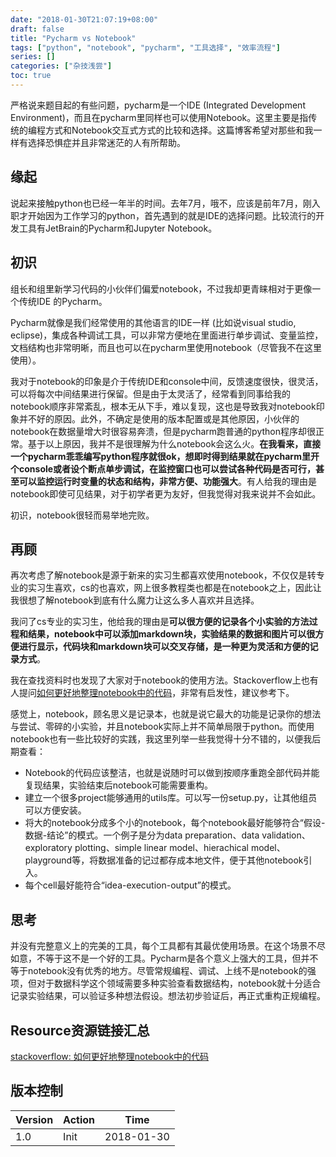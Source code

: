 ```yaml
---
date: "2018-01-30T21:07:19+08:00"
draft: false
title: "Pycharm vs Notebook"
tags: ["python", "notebook", "pycharm", "工具选择", "效率流程"]
series: []
categories: ["杂技浅尝"]
toc: true
---
```



严格说来题目起的有些问题，pycharm是一个IDE (Integrated Development Environment)，而且在pycharm里同样也可以使用Notebook。这里主要是指传统的编程方式和Notebook交互式方式的比较和选择。这篇博客希望对那些和我一样有选择恐惧症并且非常迷茫的人有所帮助。

## 缘起

说起来接触python也已经一年半的时间。去年7月，哦不，应该是前年7月，刚入职才开始因为工作学习的python，首先遇到的就是IDE的选择问题。比较流行的开发工具有JetBrain的Pycharm和Jupyter Notebook。

## 初识

组长和组里新学习代码的小伙伴们偏爱notebook，不过我却更青睐相对于更像一个传统IDE 的Pycharm。

Pycharm就像是我们经常使用的其他语言的IDE一样 (比如说visual studio, eclipse)，集成各种调试工具，可以非常方便地在里面进行单步调试、变量监控，文档结构也非常明晰，而且也可以在pycharm里使用notebook（尽管我不在这里使用）。

我对于notebook的印象是介于传统IDE和console中间，反馈速度很快，很灵活，可以将每次中间结果进行保留。但是由于太灵活了，经常看到同事给我的notebook顺序非常紊乱，根本无从下手，难以复现，这也是导致我对notebook印象并不好的原因。此外，不确定是使用的版本配置或是其他原因，小伙伴的notebook在数据量增大时很容易奔溃，但是pycharm跑普通的python程序却很正常。基于以上原因，我并不是很理解为什么notebook会这么火。**在我看来，直接一个pycharm乖乖编写python程序就很ok，想即时得到结果就在pycharm里开个console或者设个断点单步调试，在监控窗口也可以尝试各种代码是否可行，甚至可以监控运行时变量的状态和结构，非常方便、功能强大**。有人给我的理由是notebook即使可见结果，对于初学者更为友好，但我觉得对我来说并不会如此。

初识，notebook很轻而易举地完败。

## 再顾

再次考虑了解notebook是源于新来的实习生都喜欢使用notebook，不仅仅是转专业的实习生喜欢，cs的也喜欢，网上很多教程类也都是在notebook之上，因此让我很想了解notebook到底有什么魔力让这么多人喜欢并且选择。

我问了cs专业的实习生，他给我的理由是**可以很方便的记录各个小实验的方法过程和结果，notebook中可以添加markdown块，实验结果的数据和图片可以很方便进行显示，代码块和markdown块可以交叉存储，是一种更为灵活和方便的记录方式**。

我在查找资料时也发现了大家对于notebook的使用方法。Stackoverflow上也有人提问[如何更好地整理notebook中的代码](https://stackoverflow.com/questions/36427747/scientific-computing-ipython-notebook-how-to-organize-code)，非常有启发性，建议参考下。

感觉上，notebook，顾名思义是记录本，也就是说它最大的功能是记录你的想法与尝试、零碎的小实验，并且notebook实际上并不简单局限于python。而使用notebook也有一些比较好的实践，我这里列举一些我觉得十分不错的，以便我后期查看：

* Notebook的代码应该整洁，也就是说随时可以做到按顺序重跑全部代码并能复现结果，实验结束后notebook可能需要重构。
* 建立一个很多project能够通用的utils库。可以写一份setup.py，让其他组员可以方便安装。
* 将大的notebook分成多个小的notebook，每个notebook最好能够符合“假设-数据-结论”的模式。一个例子是分为data preparation、data validation、exploratory plotting、simple linear model、hierachical model、 playground等，将数据准备的记过都存成本地文件，便于其他notebook引入。
* 每个cell最好能符合“idea-execution-output”的模式。

## 思考

并没有完整意义上的完美的工具，每个工具都有其最优使用场景。在这个场景不尽如意，不等于这不是一个好的工具。Pycharm是各个意义上强大的工具，但并不等于notebook没有优秀的地方。尽管常规编程、调试、上线不是notebook的强项，但对于数据科学这个领域需要多种实验查看数据结构，notebook就十分适合记录实验结果，可以验证多种想法假设。想法初步验证后，再正式重构正规编程。


## Resource资源链接汇总

[stackoverflow: 如何更好地整理notebook中的代码](https://stackoverflow.com/questions/36427747/scientific-computing-ipython-notebook-how-to-organize-code)


## 版本控制

| Version | Action | Time       |
| ------- | ------ | ---------- |
| 1.0     | Init   | 2018-01-30 |